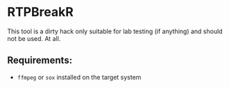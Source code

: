 # RTPBreakR

This tool is a dirty hack only suitable for lab testing (if anything) and should not be used. At all.

## Requirements:

* ```ffmpeg``` or ```sox``` installed on the target system
